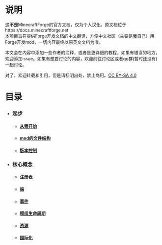 # 说明
这**不是**MinecraftForge的官方文档，仅为个人汉化。原文档位于https://docs.minecraftforge.net  
本项目旨在提供Forge开发文档的中文翻译，方便中文社区（主要是我自己）用Forge开发mod，一切内容最终以原英文文档为准。

本文会在内容中添加一些作者的注释，或者是更详细的教程，如果有错误的地方，欢迎添加issue。如果有想要讨论的内容，欢迎前往讨论区或者qq群(暂时还没有)一起讨论。

对了，欢迎转载和引用，但是请标明出处，禁止商用。[CC BY-SA 4.0](/LICENSE)

# 目录

* ### 起步
  * #### [从零开始](/docs/gettingstarted/index.md) 
  * #### [mod的文件结构](/docs/gettingstarted/structuring.md) 
  * #### [版本控制](/docs/gettingstarted/versioning.md) 
* ### 核心概念
  * #### [注册表](/docs/concepts/registries.md)
  * #### [端](/docs/concepts/sides.md)
  * #### [事件](/docs/concepts/events.md)
  * #### [模组生命周期](/docs/concepts/lifecycle.md)
  * #### [资源](/docs/concepts/resources.md)
  * #### [国际化](/docs/concepts/internationalization.md)
